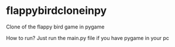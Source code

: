# flappybirdcloneinpy
Clone of the flappy bird game in pygame

How to run?
Just run the main.py file if you have pygame in your pc
